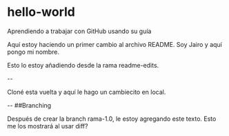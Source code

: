 # hello-world

Aprendiendo a trabajar con GitHub usando su guía

Aquí estoy haciendo un primer cambio al archivo README. Soy Jairo y aquí pongo mi nombre.

Esto lo estoy añadiendo desde la rama readme-edits.

--

Cloné esta vuelta y aquí le hago un cambiecito en local.

--
##Branching

Después de crear la branch rama-1.0, le estoy agregando este texto.
Esto me los mostrará al usar diff?
